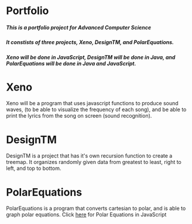 # Portfolio
##### This is a portfolio project for Advanced Computer Science
##### It constists of three projects, Xeno, DesignTM, and PolarEquations. 
##### Xeno will be done in JavaScript, DesignTM will be done in Java, and   PolarEquations will be done in Java and JavaScript.
# Xeno 
Xeno will be a program that uses javascript functions to produce sound waves, (to be able to visualize the frequency of each song), and be able to print the lyrics from the song on screen (sound recognition). 
# DesignTM
DesignTM is a project that has it's own recursion function to create a treemap. It organizes randomly given data from greatest to least, right to left, and top to bottom. 
# PolarEquations
PolarEquations is a program that converts cartesian to polar, and is able to graph polar equations. 
Click [here](https://0tyoung0.github.io/TCY-Portfolio/PolarEquationsJS/) for Polar Equations in JavaScript 
